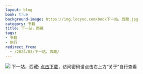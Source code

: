 ```yaml
---
layout: blog
book: true
background-image: https://img.locyoo.com/book下一站，西藏.jpg
category: 书籍
title: 下一站，西藏
tags:
- 书籍
- 旅行
redirect_from:
  - /2024/03/下一站，西藏/
---
```

![](https://img.locyoo.com/book下一站，西藏.jpg)
下一站，西藏: <a name = "ref1" href="https://url18.ctfile.com/f/50983618-1345419424-d9d498?p=3619">点击下载</a>，访问密码请点击右上方“关于”自行查看